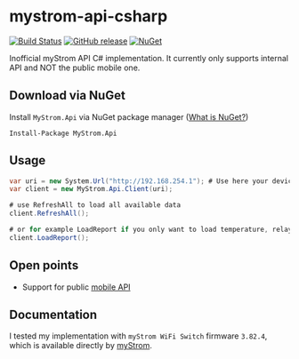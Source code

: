 # mystrom-api-csharp

[![Build Status](https://dev.azure.com/hinnipipe/Github%20Pipeline/_apis/build/status/Hinni.mystrom-api-csharp?branchName=master)](https://dev.azure.com/hinnipipe/Github%20Pipeline/_build/latest?definitionId=1?branchName=master)
[![GitHub release](https://img.shields.io/github/release/Hinni/mystrom-api-csharp.svg)](https://github.com/Hinni/mystrom-api-csharp/releases)
[![NuGet](https://img.shields.io/nuget/v/MyStrom.Api.svg)](https://www.nuget.org/packages/MyStrom.Api/)

Inofficial myStrom API C# implementation. It currently only supports internal API and NOT the public mobile one.

## Download via NuGet

Install `MyStrom.Api` via NuGet package manager ([What is NuGet?](https://docs.microsoft.com/en-us/nuget/what-is-nuget))

    Install-Package MyStrom.Api

## Usage

```cs
var uri = new System.Url("http://192.168.254.1"); # Use here your device IP
var client = new MyStrom.Api.Client(uri);

# use RefreshAll to load all available data
client.RefreshAll();

# or for example LoadReport if you only want to load temperature, relay state and power consumption
client.LoadReport();
```

## Open points

- Support for public [mobile API](https://mystrom.ch/mobile/)

## Documentation

I tested my implementation with `myStrom WiFi Switch` firmware `3.82.4`, which is available directly by [myStrom](https://mystrom.ch/en/firmware).
